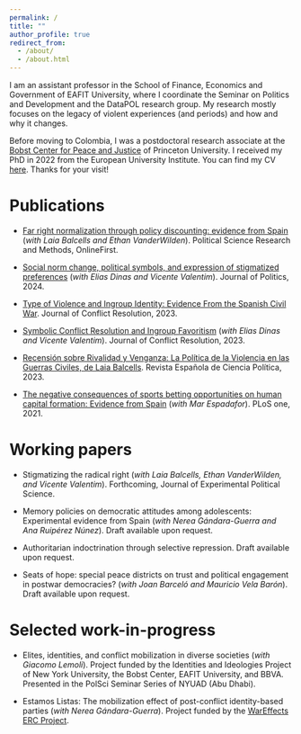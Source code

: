 ```yaml
---
permalink: /
title: ""
author_profile: true
redirect_from: 
  - /about/
  - /about.html
---
```


I am an assistant professor in the School of Finance, Economics and Government of EAFIT University, where I coordinate the Seminar on Politics and Development and the DataPOL research group. My research mostly focuses on the legacy of violent experiences (and periods) and how and why it changes. 


Before moving to Colombia, I was a postdoctoral research associate at the [Bobst Center for Peace and Justice](https://bobst.princeton.edu/) of Princeton University. I received my PhD in 2022 from the European University Institute. You can find my CV [here](https://www.dropbox.com/scl/fi/tadg4gorjnngzagutktgd/202505_cv.pdf?rlkey=lsg13ibf8b3pnfuir3gkos6pe&st=khbsjd1y&dl=0). Thanks for your visit!




Publications
======

- [Far right normalization through policy discounting: evidence from Spain](https://www.cambridge.org/core/journals/political-science-research-and-methods/article/discounting-extreme-positions-party-normalization-and-support-for-the-far-right/778405D465952022DD2E23FF02087D6A) (*with Laia Balcells and Ethan VanderWilden*). Political Science Research and Methods, OnlineFirst.

- [Social norm change, political symbols, and expression of stigmatized preferences](https://www.journals.uchicago.edu/doi/abs/10.1086/726951?journalCode=jop) (*with Elias Dinas and Vicente Valentim*). Journal of Politics, 2024.

- [Type of Violence and Ingroup Identity: Evidence From the Spanish Civil War](https://doi.org/10.1177/00220027231190099). Journal of Conflict Resolution, 2023.

- [Symbolic Conflict Resolution and Ingroup Favoritism](https://doi.org/10.1177/00220027231155323) (*with Elias Dinas and Vicente Valentim*). Journal of Conflict Resolution, 2023.

- [Recensión sobre Rivalidad y Venganza: La Política de la Violencia en las Guerras Civiles, de Laia Balcells](https://recyt.fecyt.es/index.php/recp/article/view/96201). Revista Española de Ciencia Política, 2023.

- [The negative consequences of sports betting opportunities on human capital formation: Evidence from Spain](https://doi.org/10.1371/journal.pone.0258857) (*with Mar Espadafor*). PLoS one, 2021.



Working papers
======

- Stigmatizing the radical right (*with Laia Balcells, Ethan VanderWilden, and Vicente Valentim*). Forthcoming, Journal of Experimental Political Science.

- Memory policies on democratic attitudes among adolescents: Experimental evidence from Spain (*with Nerea Gándara-Guerra and Ana Ruipérez Núnez*). Draft available upon request.

- Authoritarian indoctrination through selective repression. Draft available upon request. 

- Seats of hope: special peace districts on trust and political engagement in postwar democracies? (*with Joan Barceló and Mauricio Vela Barón*). Draft available upon request. 


Selected work-in-progress
======

- Elites, identities, and conflict mobilization in diverse societies (*with Giacomo Lemoli*). Project funded by the Identities and Ideologies Project of New York University, the Bobst Center, EAFIT University, and BBVA. Presented in the PolSci Seminar Series of NYUAD (Abu Dhabi).

- Estamos Listas: The mobilization effect of post-conflict identity-based parties (*with Nerea Gándara-Guerra*). Project funded by the [WarEffects ERC Project](https://www.wareffects.eu/people).
